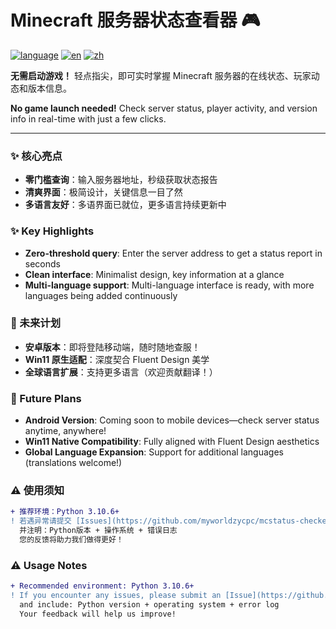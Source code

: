 
# Minecraft 服务器状态查看器 🎮

[![language](https://img.shields.io/badge/Choose_Language_:-white?style=flat)](#)
[![en](https://img.shields.io/badge/English-blue?style=flat)](README_en.md)
[![zh](https://img.shields.io/badge/简体中文-blue?style=flat)](README_zh.md)

**无需启动游戏！** 轻点指尖，即可实时掌握 Minecraft 服务器的在线状态、玩家动态和版本信息。

**No game launch needed!** Check server status, player activity, and version info in real-time with just a few clicks.

---

### ✨ 核心亮点
- **零门槛查询**：输入服务器地址，秒级获取状态报告
- **清爽界面**：极简设计，关键信息一目了然
- **多语言友好**：多语界面已就位，更多语言持续更新中

### ✨ Key Highlights
- **Zero-threshold query**: Enter the server address to get a status report in seconds
- **Clean interface**: Minimalist design, key information at a glance
- **Multi-language support**: Multi-language interface is ready, with more languages being added continuously

### 🚀 未来计划
- **安卓版本**：即将登陆移动端，随时随地查服！
- **Win11 原生适配**：深度契合 Fluent Design 美学
- **全球语言扩展**：支持更多语言（欢迎贡献翻译！）

### 🚀 Future Plans
- **Android Version**: Coming soon to mobile devices—check server status anytime, anywhere!
- **Win11 Native Compatibility**: Fully aligned with Fluent Design aesthetics
- **Global Language Expansion**: Support for additional languages (translations welcome!)

### ⚠️ 使用须知
```diff
+ 推荐环境：Python 3.10.6+
! 若遇异常请提交 [Issues](https://github.com/myworldzycpc/mcstatus-checker/issues)
  并注明：Python版本 + 操作系统 + 错误日志
  您的反馈将助力我们做得更好！
  ```

### ⚠️ Usage Notes
```diff
+ Recommended environment: Python 3.10.6+
! If you encounter any issues, please submit an [Issue](https://github.com/myworldzycpc/mcstatus-checker/issues)
  and include: Python version + operating system + error log
  Your feedback will help us improve!
